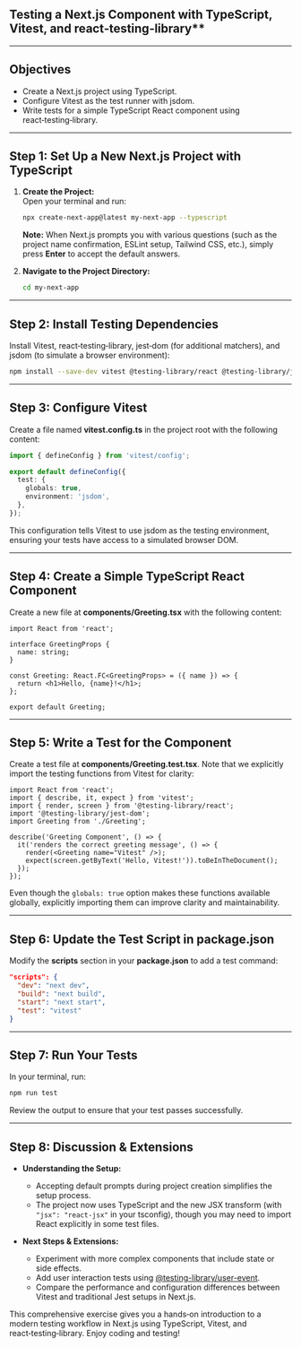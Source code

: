 ## Testing a Next.js Component with TypeScript, Vitest, and react‑testing‑library**

---

## Objectives
- Create a Next.js project using TypeScript.
- Configure Vitest as the test runner with jsdom.
- Write tests for a simple TypeScript React component using react‑testing‑library.

---

## Step 1: Set Up a New Next.js Project with TypeScript

1. **Create the Project:**  
   Open your terminal and run:
   ```bash
   npx create-next-app@latest my-next-app --typescript
   ```
   **Note:** When Next.js prompts you with various questions (such as the project name confirmation, ESLint setup, Tailwind CSS, etc.), simply press **Enter** to accept the default answers.

2. **Navigate to the Project Directory:**
   ```bash
   cd my-next-app
   ```

---

## Step 2: Install Testing Dependencies

Install Vitest, react‑testing‑library, jest‑dom (for additional matchers), and jsdom (to simulate a browser environment):
```bash
npm install --save-dev vitest @testing-library/react @testing-library/jest-dom jsdom
```

---

## Step 3: Configure Vitest

Create a file named **vitest.config.ts** in the project root with the following content:
```ts
import { defineConfig } from 'vitest/config';

export default defineConfig({
  test: {
    globals: true,
    environment: 'jsdom',
  },
});
```
This configuration tells Vitest to use jsdom as the testing environment, ensuring your tests have access to a simulated browser DOM.

---

## Step 4: Create a Simple TypeScript React Component

Create a new file at **components/Greeting.tsx** with the following content:
```tsx
import React from 'react';

interface GreetingProps {
  name: string;
}

const Greeting: React.FC<GreetingProps> = ({ name }) => {
  return <h1>Hello, {name}!</h1>;
};

export default Greeting;
```

---

## Step 5: Write a Test for the Component

Create a test file at **components/Greeting.test.tsx**. Note that we explicitly import the testing functions from Vitest for clarity:
```tsx
import React from 'react';
import { describe, it, expect } from 'vitest';
import { render, screen } from '@testing-library/react';
import '@testing-library/jest-dom';
import Greeting from './Greeting';

describe('Greeting Component', () => {
  it('renders the correct greeting message', () => {
    render(<Greeting name="Vitest" />);
    expect(screen.getByText('Hello, Vitest!')).toBeInTheDocument();
  });
});
```
Even though the `globals: true` option makes these functions available globally, explicitly importing them can improve clarity and maintainability.

---

## Step 6: Update the Test Script in package.json

Modify the **scripts** section in your **package.json** to add a test command:
```json
"scripts": {
  "dev": "next dev",
  "build": "next build",
  "start": "next start",
  "test": "vitest"
}
```

---

## Step 7: Run Your Tests

In your terminal, run:
```bash
npm run test
```
Review the output to ensure that your test passes successfully.

---

## Step 8: Discussion & Extensions

- **Understanding the Setup:**  
  - Accepting default prompts during project creation simplifies the setup process.
  - The project now uses TypeScript and the new JSX transform (with `"jsx": "react-jsx"` in your tsconfig), though you may need to import React explicitly in some test files.

- **Next Steps & Extensions:**  
  - Experiment with more complex components that include state or side effects.
  - Add user interaction tests using [@testing-library/user-event](https://testing-library.com/docs/user-event/intro/).
  - Compare the performance and configuration differences between Vitest and traditional Jest setups in Next.js.

This comprehensive exercise gives you a hands‑on introduction to a modern testing workflow in Next.js using TypeScript, Vitest, and react‑testing‑library. Enjoy coding and testing!
